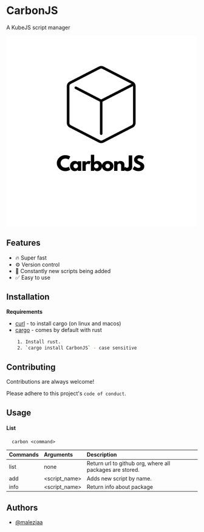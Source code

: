 
# CarbonJS

A KubeJS script manager

![CarbonJS logo](assets/logo.png)
## Features

- 🔥 Super fast
- ⚙️ Version control
- 📁 Constantly new scripts being added
- ✅ Easy to use

## Installation

**Requirements**

- [curl](https://curl.se/) - to install cargo (on linux and macos)
- [cargo](https://www.rust-lang.org/) - comes by default with rust

```bash
    1. Install rust.
    2. `cargo install CarbonJS` - case sensitive
```
    

## Contributing

Contributions are always welcome!

Please adhere to this project's `code of conduct`.


## Usage

#### List

```http
  carbon <command>
```

| Commands | Arguments | Description                |
| :-------- | :--------- | :------------------------- |
| list | none | Return url to github org, where all packages are stored. |
| add | <script_name> | Adds new script by name. |
| info | <script_name> | Return info about package |


## Authors

- [@malezjaa](https://github.com/malezjaa)

